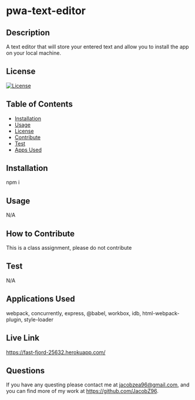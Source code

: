# pwa-text-editor

## Description 
A text editor that will store your entered text and allow you to install the app on your local machine.

## License 
[![License](https://img.shields.io/badge/License-MIT-yellow.svg)](https://opensource.org/licenses/)

## Table of Contents
- [Installation](#installation)
- [Usage](#usage)
- [License](#license)
- [Contribute](#how-to-contribute)
- [Test](#test)
- [Apps Used](#applications-used)

## Installation 
npm i

## Usage 
N/A


## How to Contribute 
This is a class assignment, please do not contribute

## Test
N/A

## Applications Used
webpack, concurrently, express, @babel, workbox, idb, html-webpack-plugin, style-loader

## Live Link
https://fast-fjord-25632.herokuapp.com/

## Questions
If you have any questing please contact me at jacobzea96@gmail.com, and you can find more of my work at https://github.com/JacobZ96. 
